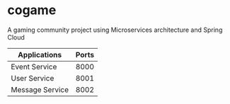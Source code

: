 # cogame
 A gaming community project using Microservices architecture and Spring Cloud

| Applications        | Ports    | 
| ------------- |:-------------:|
| Event Service     | 8000 |
| User Service      | 8001      |
| Message Service | 8002      | 


